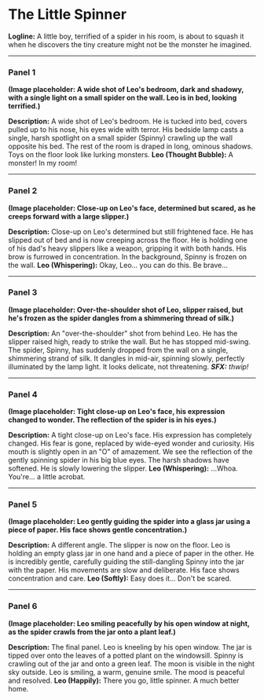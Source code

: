 # **The Little Spinner**

**Logline:** A little boy, terrified of a spider in his room, is about to squash it when he discovers the tiny creature might not be the monster he imagined.

---

### **Panel 1**
**(Image placeholder: A wide shot of Leo's bedroom, dark and shadowy, with a single light on a small spider on the wall. Leo is in bed, looking terrified.)**

**Description:** A wide shot of Leo's bedroom. He is tucked into bed, covers pulled up to his nose, his eyes wide with terror. His bedside lamp casts a single, harsh spotlight on a small spider (Spinny) crawling up the wall opposite his bed. The rest of the room is draped in long, ominous shadows. Toys on the floor look like lurking monsters.
**Leo (Thought Bubble):** A monster! In my room!

---

### **Panel 2**
**(Image placeholder: Close-up on Leo's face, determined but scared, as he creeps forward with a large slipper.)**

**Description:** Close-up on Leo's determined but still frightened face. He has slipped out of bed and is now creeping across the floor. He is holding one of his dad's heavy slippers like a weapon, gripping it with both hands. His brow is furrowed in concentration. In the background, Spinny is frozen on the wall.
**Leo (Whispering):** Okay, Leo... you can do this. Be brave...

---

### **Panel 3**
**(Image placeholder: Over-the-shoulder shot of Leo, slipper raised, but he's frozen as the spider dangles from a shimmering thread of silk.)**

**Description:** An "over-the-shoulder" shot from behind Leo. He has the slipper raised high, ready to strike the wall. But he has stopped mid-swing. The spider, Spinny, has suddenly dropped from the wall on a single, shimmering strand of silk. It dangles in mid-air, spinning slowly, perfectly illuminated by the lamp light. It looks delicate, not threatening.
***SFX:*** *thwip!*

---

### **Panel 4**
**(Image placeholder: Tight close-up on Leo's face, his expression changed to wonder. The reflection of the spider is in his eyes.)**

**Description:** A tight close-up on Leo's face. His expression has completely changed. His fear is gone, replaced by wide-eyed wonder and curiosity. His mouth is slightly open in an "O" of amazement. We see the reflection of the gently spinning spider in his big blue eyes. The harsh shadows have softened. He is slowly lowering the slipper.
**Leo (Whispering):** ...Whoa. You're... a little acrobat.

---

### **Panel 5**
**(Image placeholder: Leo gently guiding the spider into a glass jar using a piece of paper. His face shows gentle concentration.)**

**Description:** A different angle. The slipper is now on the floor. Leo is holding an empty glass jar in one hand and a piece of paper in the other. He is incredibly gentle, carefully guiding the still-dangling Spinny into the jar with the paper. His movements are slow and deliberate. His face shows concentration and care.
**Leo (Softly):** Easy does it... Don't be scared.

---

### **Panel 6**
**(Image placeholder: Leo smiling peacefully by his open window at night, as the spider crawls from the jar onto a plant leaf.)**

**Description:** The final panel. Leo is kneeling by his open window. The jar is tipped over onto the leaves of a potted plant on the windowsill. Spinny is crawling out of the jar and onto a green leaf. The moon is visible in the night sky outside. Leo is smiling, a warm, genuine smile. The mood is peaceful and resolved.
**Leo (Happily):** There you go, little spinner. A much better home.